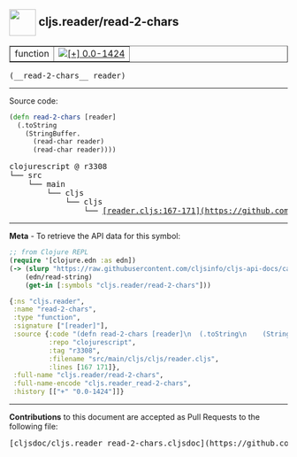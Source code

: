 ## <img width="48px" valign="middle" src="http://i.imgur.com/Hi20huC.png"> cljs.reader/read-2-chars

 <table border="1">
<tr>

<td>function</td>
<td><a href="https://github.com/cljsinfo/cljs-api-docs/tree/0.0-1424"><img valign="middle" alt="[+] 0.0-1424" src="https://img.shields.io/badge/+-0.0--1424-lightgrey.svg"></a> </td>
</tr>
</table>

 <samp>
(__read-2-chars__ reader)<br>
</samp>

---





Source code:

```clj
(defn read-2-chars [reader]
  (.toString
    (StringBuffer.
      (read-char reader)
      (read-char reader))))
```

 <pre>
clojurescript @ r3308
└── src
    └── main
        └── cljs
            └── cljs
                └── <ins>[reader.cljs:167-171](https://github.com/clojure/clojurescript/blob/r3308/src/main/cljs/cljs/reader.cljs#L167-L171)</ins>
</pre>


---

__Meta__ - To retrieve the API data for this symbol:

```clj
;; from Clojure REPL
(require '[clojure.edn :as edn])
(-> (slurp "https://raw.githubusercontent.com/cljsinfo/cljs-api-docs/catalog/cljs-api.edn")
    (edn/read-string)
    (get-in [:symbols "cljs.reader/read-2-chars"]))
```

```clj
{:ns "cljs.reader",
 :name "read-2-chars",
 :type "function",
 :signature ["[reader]"],
 :source {:code "(defn read-2-chars [reader]\n  (.toString\n    (StringBuffer.\n      (read-char reader)\n      (read-char reader))))",
          :repo "clojurescript",
          :tag "r3308",
          :filename "src/main/cljs/cljs/reader.cljs",
          :lines [167 171]},
 :full-name "cljs.reader/read-2-chars",
 :full-name-encode "cljs.reader_read-2-chars",
 :history [["+" "0.0-1424"]]}

```

---

__Contributions__ to this document are accepted as Pull Requests to the following file:

 <pre>
[cljsdoc/cljs.reader_read-2-chars.cljsdoc](https://github.com/cljsinfo/cljs-api-docs/blob/master/cljsdoc/cljs.reader_read-2-chars.cljsdoc)
</pre>


